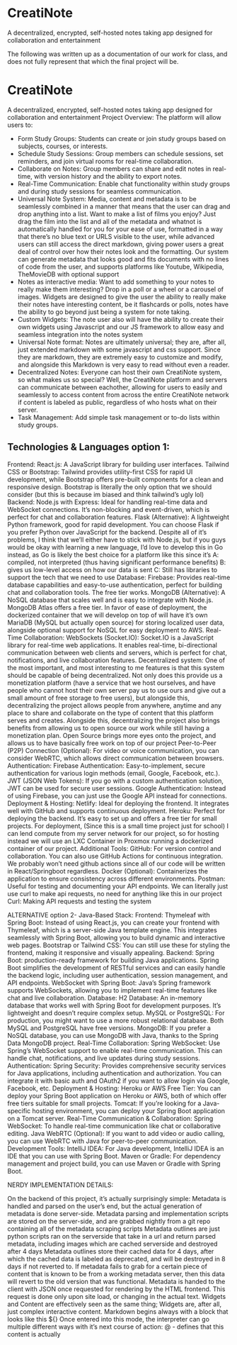 # CreatiNote
A decentralized, encrypted, self-hosted notes taking app designed for collaboration and entertainment

The following was written up as a documentation of our work for class, and does not fully represent that which the final project will be.

# CreatiNote
A decentralized, encrypted, self-hosted notes taking app designed for collaboration and entertainment
Project Overview:
The platform will allow users to:
- Form Study Groups: Students can create or join study groups based on subjects, courses, or interests.
- Schedule Study Sessions: Group members can schedule sessions, set reminders, and join virtual rooms for real-time collaboration.
- Collaborate on Notes: Group members can share and edit notes in real-time, with version history and the ability to export notes.
- Real-Time Communication: Enable chat functionality within study groups and during study sessions for seamless communication.
- Universal Note System: Media, content and metadata is to be seamlessly combined in a manner that means that the user can drag and drop anything into a list. Want to make a list of films you enjoy? Just drag the film into the list and all of the metadata and whatnot is automatically handled for you for your ease of use, formatted in a way that there’s no blue text or URLS visible to the user, while advanced users can still access the direct markdown, giving power users a great deal of control over how their notes look and the formatting. Our system can generate metadata that looks good and fits documents with no lines of code from the user, and supports platforms like Youtube, Wikipedia, TheMovieDB with optional support
- Notes as interactive media: Want to add something to your notes to really make them interesting? Drop in a poll or a wheel or a carousel of images. Widgets are designed to give the user the ability to really make their notes have interesting content, be it flashcards or polls, notes have the ability to go beyond just being a system for note taking.
- Custom Widgets: The note user also will have the ability to create their own widgets using Javascript and our JS framework to allow easy and seamless integration into the notes system
- Universal Note format: Notes are ultimately universal; they are, after all, just extended markdown with some javascript and css support. Since they are markdown, they are extremely easy to customize and modify, and alongside this Markdown is very easy to read without even a reader.
- Decentralized Notes: Everyone can host their own CreatiNote system, so what makes us so special? Well, the CreatiNote platform and servers can communicate between eachother, allowing for users to easily and seamlessly to access content from across the entire CreatiNote network if content is labeled as public, regardless of who hosts what on their server.
- Task Management: Add simple task management or to-do lists within study groups.

## Technologies & Languages option 1:
Frontend:
React.js: A JavaScript library for building user interfaces.
Tailwind CSS or Bootstrap: Tailwind provides utility-first CSS for rapid UI development, while Bootstrap offers pre-built components for a clean and responsive design. 
Bootstrap is literally the only option that we should consider (but this is because im biased and think tailwind’s ugly lol)
Backend:
Node.js with Express: Ideal for handling real-time data and WebSocket connections. It’s non-blocking and event-driven, which is perfect for chat and collaboration features.
Flask (Alternative): A lightweight Python framework, good for rapid development. You can choose Flask if you prefer Python over JavaScript for the backend.
Despite all of it’s problems, I think that we’ll either have to stick with Node.js, but if you guys would be okay with learning a new language, I’d love to develop this in Go instead, as Go is likely the best choice for a platform like this since it’s 
A: compiled, not interpreted (thus having significant performance benefits)
B: gives us low-level access on how our data is sent
C: Still has libraries to support the tech that we need to use
Database:
Firebase: Provides real-time database capabilities and easy-to-use authentication, perfect for building chat and collaboration tools. The free tier works.
MongoDB (Alternative): A NoSQL database that scales well and is easy to integrate with Node.js. MongoDB Atlas offers a free tier.
In favor of ease of deployment, the dockerized container that we will develop on top of will have it’s own MariaDB (MySQL but actually open source) for storing localized user data, alongside optional support for NoSQL for easy deployment to AWS.
Real-Time Collaboration:
WebSockets (Socket.IO): Socket.IO is a JavaScript library for real-time web applications. It enables real-time, bi-directional communication between web clients and servers, which is perfect for chat, notifications, and live collaboration features.
Decentralized system: One of the most important, and most interesting to me features is that this system should be capable of being decentralized. Not only does this provide us a monetization platform (have a service that we host ourselves, and have people who cannot host their own server pay us to use ours and give out a small amount of free storage to free users), but alongside this, decentralizing the project allows people from anywhere, anytime and any place to share and collaborate on the type of content that this platform serves and creates. Alongside this, decentralizing the project also brings benefits from allowing us to open source our work while still having a monetization plan. Open Source brings more eyes onto the project, and allows us to have basically free work on top of our project
Peer-to-Peer (P2P) Connection (Optional): For video or voice communication, you can consider WebRTC, which allows direct communication between browsers.
Authentication:
Firebase Authentication: Easy-to-implement, secure authentication for various login methods (email, Google, Facebook, etc.).
JWT (JSON Web Tokens): If you go with a custom authentication solution, JWT can be used for secure user sessions.
Google Authentication: Instead of using Firebase, you can just use the Google API instead for connections.
Deployment & Hosting:
Netlify: Ideal for deploying the frontend. It integrates well with GitHub and supports continuous deployment.
Heroku: Perfect for deploying the backend. It’s easy to set up and offers a free tier for small projects.
For deployment, (Since this is a small time project just for school) I can lend compute from my server network for our project, so for hosting instead we will use an LXC Container in Proxmox running a dockerized container of our project.
Additional Tools:
GitHub: For version control and collaboration. You can also use GitHub Actions for continuous integration.  We probably won’t need github actions since all of our code will be written in React/Springboot regardless.
Docker (Optional): Containerizes the application to ensure consistency across different environments.
Postman: Useful for testing and documenting your API endpoints. We can literally just use curl to make api requests, no need for anything like this in our project
Curl: Making API requests and testing the system




ALTERNATIVE option 2-
Java-Based Stack:
Frontend:
Thymeleaf with Spring Boot: Instead of using React.js, you can create your frontend with Thymeleaf, which is a server-side Java template engine. This integrates seamlessly with Spring Boot, allowing you to build dynamic and interactive web pages.
Bootstrap or Tailwind CSS: You can still use these for styling the frontend, making it responsive and visually appealing.
Backend:
Spring Boot: production-ready framework for building Java applications. Spring Boot simplifies the development of RESTful services and can easily handle the backend logic, including user authentication, session management, and API endpoints.
WebSocket with Spring Boot: Java’s Spring framework supports WebSockets, allowing you to implement real-time features like chat and live collaboration.
Database:
H2 Database: An in-memory database that works well with Spring Boot for development purposes. It’s lightweight and doesn’t require complex setup.
MySQL or PostgreSQL: For production, you might want to use a more robust relational database. Both MySQL and PostgreSQL have free versions.
MongoDB: If you prefer a NoSQL database, you can use MongoDB with Java, thanks to the Spring Data MongoDB project.
Real-Time Collaboration:
Spring WebSocket: Use Spring’s WebSocket support to enable real-time communication. This can handle chat, notifications, and live updates during study sessions.
Authentication:
Spring Security: Provides comprehensive security services for Java applications, including authentication and authorization. You can integrate it with basic auth and OAuth2 if you want to allow login via Google, Facebook, etc.
Deployment & Hosting:
Heroku or AWS Free Tier: You can deploy your Spring Boot application on Heroku or AWS, both of which offer free tiers suitable for small projects.
Tomcat: If you’re looking for a Java-specific hosting environment, you can deploy your Spring Boot application on a Tomcat server.
Real-Time Communication & Collaboration:
Spring WebSocket: To handle real-time communication like chat or collaborative editing.
Java WebRTC (Optional): If you want to add video or audio calling, you can use WebRTC with Java for peer-to-peer communication.
Development Tools:
IntelliJ IDEA: For Java development, IntelliJ IDEA is an IDE that you can use with Spring Boot.
Maven or Gradle: For dependency management and project build, you can use Maven or Gradle with Spring Boot.




NERDY IMPLEMENTATION DETAILS:

On the backend of this project, it’s actually surprisingly simple: Metadata is handled and parsed on the user’s end, but the actual generation of metadata is done server-side.
Metadata parsing and implementation scripts are stored on the server-side, and are grabbed nightly from a git repo containing all of the metadata scraping scripts
Metadata outlines are just python scripts ran on the serverside that take in a url and return parsed metadata, including images which are cached serverside and destroyed after 4 days
Metadata outlines store their cached data for 4 days, after which the cached data is labeled as deprecated, and will be destroyed in 8 days if not reverted to.
If metadata fails to grab for a certain piece of content that is known to be from a working metadata server, then this data will revert to the old version that was functional.
Metadata is handed to the client with JSON once requested for rendering by the HTML frontend.
This request is done only upon site load, or changing in the actual text.
Widgets and Content are effectively seen as the same thing; Widgets are, after all, just complex interactive content.
Markdown begins always with a block that looks like this ${}
Once entered into this mode, the interpreter can go multiple different ways with it’s next course of action:
@ - defines that this content is actually
